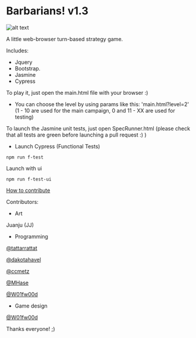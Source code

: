 # Barbarians! v1.3
![alt text](https://github.com/W01fw00d/barbarians/blob/master/src/images/gifs/barbarians_demo.gif "")

A little web-browser turn-based strategy game.

Includes:
* Jquery 
* Bootstrap.
* Jasmine
* Cypress

To play it, just open the main.html file with your browser :)

* You can choose the level by using params like this: 'main.html?level=2'
(1 - 10 are used for the main campaign, 0 and 11 - XX are used for testing)

To launch the Jasmine unit tests, just open SpecRunner.html (please check that all tests are green before launching a pull request :) )


- Launch Cypress (Functional Tests)

```
npm run f-test
```

Launch with ui

```
npm run f-test-ui
```


[How to contribute](https://github.com/MarcDiethelm/contributing/blob/master/README.md) 

Contributors:

* Art

Juanju (JJ)

* Programming

[@tattarrattat](https://github.com/tattarrattat)

[@dakotahavel](https://github.com/dakotahavel)

[@ccmetz](https://github.com/ccmetz)

[@MHase](https://github.com/MHase)

[@W01fw00d](https://github.com/W01fw00d)

* Game design

[@W01fw00d](https://github.com/W01fw00d)


Thanks everyone! ;)
